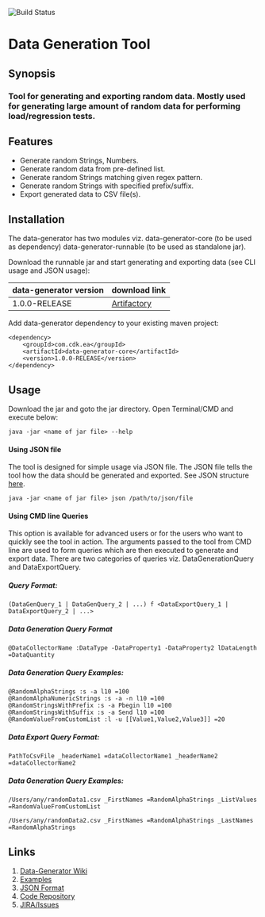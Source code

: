 ![Build Status](http://bamboo.cdk.com/plugins/servlet/wittified/build-status/DG-DGB)
# Data Generation Tool

## Synopsis
### Tool for generating and exporting random data. Mostly used for generating large amount of random data for performing load/regression tests.


## Features

 - Generate random Strings, Numbers.
 - Generate random data from pre-defined list.
 - Generate random Strings matching given regex pattern.
 - Generate random Strings with specified prefix/suffix.
 - Export generated data to CSV file(s).
 


## Installation
The data-generator has two modules viz. data-generator-core (to be used as dependency) data-generator-runnable (to be used as standalone jar).

Download the runnable jar and start generating and exporting data (see CLI usage and JSON usage):


| data-generator version | download link |
|------------------------|---------------|
| 1.0.0-RELEASE          | [Artifactory](http://artifactory.cdk.com/artifactory/libs-release-local/com/cdk/ea/data-generator-runnable/1.0.0-RELEASE/data-generator-runnable-1.0.0-RELEASE.jar)            |


Add data-generator dependency to your existing maven project:

    <dependency>
        <groupId>com.cdk.ea</groupId>
        <artifactId>data-generator-core</artifactId>
        <version>1.0.0-RELEASE</version>
    </dependency>
    


## Usage
Download the jar and goto the jar directory. Open Terminal/CMD and execute below:

    java -jar <name of jar file> --help



#### Using JSON file
The tool is designed for simple usage via JSON file. The JSON file tells the tool how the data should be generated and exported. See JSON structure [here](https://confluence.cdk.com/display/EA/Data-Generator+Tool+Wiki#Data-GeneratorToolWiki-JSONUsage:).

    java -jar <name of jar file> json /path/to/json/file



#### Using CMD line Queries
This option is available for advanced users or for the users who want to quickly see the tool in action. The arguments passed to the tool from CMD line are used to form queries which are then executed to generate and export data. There are two categories of queries viz. DataGenerationQuery and DataExportQuery.



##### Query Format:

    (DataGenQuery_1 | DataGenQuery_2 | ...) f <DataExportQuery_1 | DataExportQuery_2 | ...>



##### Data Generation Query Format

    @DataCollectorName :DataType -DataProperty1 -DataProperty2 lDataLength =DataQuantity



##### Data Generation Query Examples:

    @RandomAlphaStrings :s -a l10 =100
    @RandomAlphaNumericStrings :s -a -n l10 =100
    @RandomStringsWithPrefix :s -a Pbegin l10 =100
    @RandomStringsWithSuffix :s -a Send l10 =100
    @RandomValueFromCustomList :l -u [[Value1,Value2,Value3]] =20



##### Data Export Query Format:

    PathToCsvFile _headerName1 =dataCollectorName1 _headerName2 =dataCollectorName2



##### Data Generation Query Examples:

    /Users/any/randomData1.csv _FirstNames =RandomAlphaStrings _ListValues =RandomValueFromCustomList
    
    /Users/any/randomData2.csv _FirstNames =RandomAlphaStrings _LastNames =RandomAlphaStrings



## Links

 1. [Data-Generator Wiki](https://confluence.cdk.com/display/EA/Data-Generator+Tool+Wiki)
 2. [Examples](https://confluence.cdk.com/display/EA/Data-Generator+Tool+Examples)
 3. [JSON Format](https://confluence.cdk.com/display/EA/Data-Generator+Tool+Wiki#Data-GeneratorToolWiki-JSONUsage)
 4. [Code Repository](http://stash.cdk.com/projects/CS/repos/data-generator/browse)
 5. [JIRA/Issues](https://projects.cdk.com/projects/EADATAGEN/summary)


